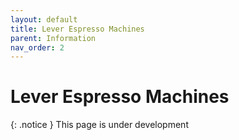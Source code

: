 ```yaml
---
layout: default
title: Lever Espresso Machines
parent: Information
nav_order: 2
---
```


# Lever Espresso Machines

{: .notice } This page is under development
